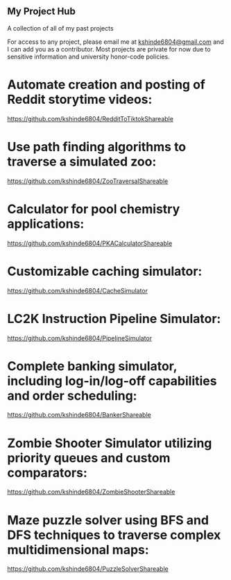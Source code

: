 ## My Project Hub

A collection of all of my past projects

For access to any project, please email me at kshinde6804@gmail.com and I can add you as a contributor. Most projects are private for now due to sensitive information and university honor-code policies.

# Automate creation and posting of Reddit storytime videos:
https://github.com/kshinde6804/RedditToTiktokShareable

# Use path finding algorithms to traverse a simulated zoo:
https://github.com/kshinde6804/ZooTraversalShareable

# Calculator for pool chemistry applications:
https://github.com/kshinde6804/PKACalculatorShareable

# Customizable caching simulator:
https://github.com/kshinde6804/CacheSimulator

# LC2K Instruction Pipeline Simulator:
https://github.com/kshinde6804/PipelineSimulator

# Complete banking simulator, including log-in/log-off capabilities and order scheduling:
https://github.com/kshinde6804/BankerShareable

# Zombie Shooter Simulator utilizing priority queues and custom comparators:
https://github.com/kshinde6804/ZombieShooterShareable

# Maze puzzle solver using BFS and DFS techniques to traverse complex multidimensional maps:
https://github.com/kshinde6804/PuzzleSolverShareable
